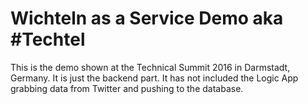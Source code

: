 # Wichteln as a Service Demo aka #Techtel

This is the demo shown at the Technical Summit 2016 in Darmstadt, Germany. It is just the backend part. It has not included the Logic App grabbing data from Twitter and pushing to the database.

